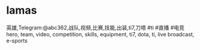 # lamas
英雄,Telegram:@abc362,战队,视频,比赛,技能,出装,ti7,刀塔 #ti #直播 #电竞 hero, team, video, competition, skills, equipment, ti7, dota, ti, live broadcast, e-sports
